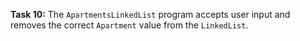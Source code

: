 **Task 10:**  The `ApartmentsLinkedList` program accepts user input and removes the correct `Apartment` value from the `LinkedList`.